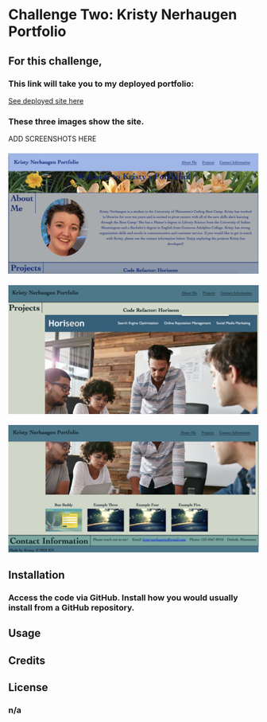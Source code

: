 # Challenge Two: Kristy Nerhaugen Portfolio

## For this challenge,  

### This link will take you to my deployed portfolio:

[See deployed site here](https://kristynerhaugen.github.io/KristyNerhaugen_Portfolio/)

### These three images show the site. 
ADD SCREENSHOTS HERE
#### ![Screen Shot One](assets/images/ScreenShot1.png)
#### ![Screen Shot Two](assets/images/ScreenShot_2.png)
#### ![Screen Shot Three](assets/images/ScreenShot_3.png)


## Installation
### Access the code via GitHub. Install how you would usually install from a GitHub repository. 


## Usage
### 

## Credits
###  

## License 
### n/a 